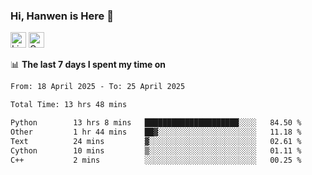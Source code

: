### Hi, Hanwen is Here 👋
<p>
	<a href="https://www.linkedin.com/in/liu-hanwen/"><img src="https://img.shields.io/badge/@hanwen-0A66C2?style=flat&logo=LinkedIn&logoColor=white" alt="Linkedin"  height="25px"/></a> 
	<a href="https://scholar.google.com/citations?user=HDF0su0AAAAJ"><img src="https://img.shields.io/badge/scholar-4385FE.svg?&style=plastic&logo=google-scholar&logoColor=white" alt="Google Scholar" height="25px"> </a>
</p>

📊 **The last 7 days I spent my time on** 
<!--START_SECTION:waka-->

```txt
From: 18 April 2025 - To: 25 April 2025

Total Time: 13 hrs 48 mins

Python        13 hrs 8 mins   █████████████████████░░░░   84.50 %
Other         1 hr 44 mins    ██▓░░░░░░░░░░░░░░░░░░░░░░   11.18 %
Text          24 mins         ▓░░░░░░░░░░░░░░░░░░░░░░░░   02.61 %
Cython        10 mins         ▒░░░░░░░░░░░░░░░░░░░░░░░░   01.11 %
C++           2 mins          ░░░░░░░░░░░░░░░░░░░░░░░░░   00.25 %
```

<!--END_SECTION:waka-->


<!--
**david990917/david990917** is a ✨ _special_ ✨ repository because its `README.md` (this file) appears on your GitHub profile.

Here are some ideas to get you started:

- 🔭 I’m currently working on ...
- 🌱 I’m currently learning ...
- 👯 I’m looking to collaborate on ...
- 🤔 I’m looking for help with ...
- 💬 Ask me about ...
- 📫 How to reach me: ...
- 😄 Pronouns: ...
- ⚡ Fun fact: ...
-->
